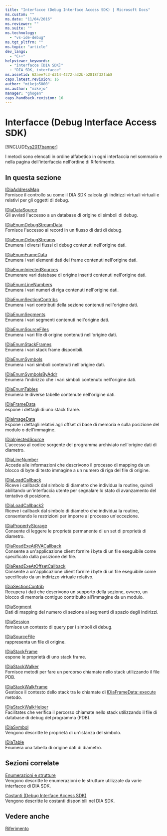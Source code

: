 ```yaml
---
title: "Interfacce (Debug Interface Access SDK) | Microsoft Docs"
ms.custom: ""
ms.date: "11/04/2016"
ms.reviewer: ""
ms.suite: ""
ms.technology: 
  - "vs-ide-debug"
ms.tgt_pltfrm: ""
ms.topic: "article"
dev_langs: 
  - "C++"
helpviewer_keywords: 
  - "interfacce [DIA SDK]"
  - "DIA SDK, interfacce"
ms.assetid: 62aee7c3-d314-4272-a32b-b2818f32fab8
caps.latest.revision: 16
author: "mikejo5000"
ms.author: "mikejo"
manager: "ghogen"
caps.handback.revision: 16
---
```

# Interfacce (Debug Interface Access SDK)
[!INCLUDE[vs2017banner](../../code-quality/includes/vs2017banner.md)]

I metodi sono elencati in ordine alfabetico in ogni interfaccia nel sommario e nella pagina dell'interfaccia nell'ordine di Riferimento.  
  
## In questa sezione  
 [IDiaAddressMap](../../debugger/debug-interface-access/idiaaddressmap.md)  
 Fornisce il controllo su come il DIA SDK calcola gli indirizzi virtuali virtuali e relativi per gli oggetti di debug.  
  
 [IDiaDataSource](../../debugger/debug-interface-access/idiadatasource.md)  
 Gli avviati l'accesso a un database di origine di simboli di debug.  
  
 [IDiaEnumDebugStreamData](../../debugger/debug-interface-access/idiaenumdebugstreamdata.md)  
 Fornisce l'accesso ai record in un flusso di dati di debug.  
  
 [IDiaEnumDebugStreams](../../debugger/debug-interface-access/idiaenumdebugstreams.md)  
 Enumera i diversi flussi di debug contenuti nell'origine dati.  
  
 [IDiaEnumFrameData](../../debugger/debug-interface-access/idiaenumframedata.md)  
 Enumera i vari elementi dati del frame contenuti nell'origine dati.  
  
 [IDiaEnumInjectedSources](../../debugger/debug-interface-access/idiaenuminjectedsources.md)  
 Enumerare vari database di origine inseriti contenuti nell'origine dati.  
  
 [IDiaEnumLineNumbers](../../debugger/debug-interface-access/idiaenumlinenumbers.md)  
 Enumera i vari numeri di riga contenuti nell'origine dati.  
  
 [IDiaEnumSectionContribs](../../debugger/debug-interface-access/idiaenumsectioncontribs.md)  
 Enumera i vari contributi della sezione contenuti nell'origine dati.  
  
 [IDiaEnumSegments](../../debugger/debug-interface-access/idiaenumsegments.md)  
 Enumera i vari segmenti contenuti nell'origine dati.  
  
 [IDiaEnumSourceFiles](../../debugger/debug-interface-access/idiaenumsourcefiles.md)  
 Enumera i vari file di origine contenuti nell'origine dati.  
  
 [IDiaEnumStackFrames](../../debugger/debug-interface-access/idiaenumstackframes.md)  
 Enumera i vari stack frame disponibili.  
  
 [IDiaEnumSymbols](../../debugger/debug-interface-access/idiaenumsymbols.md)  
 Enumera i vari simboli contenuti nell'origine dati.  
  
 [IDiaEnumSymbolsByAddr](../../debugger/debug-interface-access/idiaenumsymbolsbyaddr.md)  
 Enumera l'indirizzo che i vari simboli contenuto nell'origine dati.  
  
 [IDiaEnumTables](../../debugger/debug-interface-access/idiaenumtables.md)  
 Enumera le diverse tabelle contenute nell'origine dati.  
  
 [IDiaFrameData](../../debugger/debug-interface-access/idiaframedata.md)  
 espone i dettagli di uno stack frame.  
  
 [IDiaImageData](../../debugger/debug-interface-access/idiaimagedata.md)  
 Espone i dettagli relativi agli offset di base di memoria e sulla posizione del modulo o dell'immagine.  
  
 [IDiaInjectedSource](../../debugger/debug-interface-access/idiainjectedsource.md)  
 L'accesso al codice sorgente del programma archiviato nell'origine dati di diametro.  
  
 [IDiaLineNumber](../../debugger/debug-interface-access/idialinenumber.md)  
 Accede alle informazioni che descrivono il processo di mapping da un blocco di byte di testo immagine a un numero di riga del file di origine.  
  
 [IDiaLoadCallback](../../debugger/debug-interface-access/idialoadcallback.md)  
 Riceve i callback dal simbolo di diametro che individua la routine, quindi abilitando un'interfaccia utente per segnalare lo stato di avanzamento del tentativo di posizione.  
  
 [IDiaLoadCallback2](../../debugger/debug-interface-access/idialoadcallback2.md)  
 Riceve i callback dal simbolo di diametro che individua la routine, consentendo le restrizioni per imporre al processo un'eccezione.  
  
 [IDiaPropertyStorage](../../debugger/debug-interface-access/idiapropertystorage.md)  
 Consente di leggere le proprietà permanente di un set di proprietà di diametro.  
  
 [IDiaReadExeAtRVACallback](../../debugger/debug-interface-access/idiareadexeatrvacallback.md)  
 Consente a un'applicazione client fornire i byte di un file eseguibile come specificato dalla posizione del file.  
  
 [IDiaReadExeAtOffsetCallback](../../debugger/debug-interface-access/idiareadexeatoffsetcallback.md)  
 Consente a un'applicazione client fornire i byte di un file eseguibile come specificato da un indirizzo virtuale relativo.  
  
 [IDiaSectionContrib](../../debugger/debug-interface-access/idiasectioncontrib.md)  
 Recupera i dati che descrivono un supporto della sezione, ovvero, un blocco di memoria contiguo contribuito all'immagine da un modulo.  
  
 [IDiaSegment](../../debugger/debug-interface-access/idiasegment.md)  
 Dati di mapping del numero di sezione ai segmenti di spazio degli indirizzi.  
  
 [IDiaSession](../../debugger/debug-interface-access/idiasession.md)  
 fornisce un contesto di query per i simboli di debug.  
  
 [IDiaSourceFile](../../debugger/debug-interface-access/idiasourcefile.md)  
 rappresenta un file di origine.  
  
 [IDiaStackFrame](../../debugger/debug-interface-access/idiastackframe.md)  
 espone le proprietà di uno stack frame.  
  
 [IDiaStackWalker](../../debugger/debug-interface-access/idiastackwalker.md)  
 Fornisce metodi per fare un percorso chiamate nello stack utilizzando il file PDB.  
  
 [IDiaStackWalkFrame](../../debugger/debug-interface-access/idiastackwalkframe.md)  
 Gestisce il contesto dello stack tra le chiamate di [IDiaFrameData::execute](../../debugger/debug-interface-access/idiaframedata-execute.md) metodo.  
  
 [IDiaStackWalkHelper](../../debugger/debug-interface-access/idiastackwalkhelper.md)  
 Facilitates che verifica il percorso chiamate nello stack utilizzando il file di database di debug del programma \(PDB\).  
  
 [IDiaSymbol](../../debugger/debug-interface-access/idiasymbol.md)  
 Vengono descritte le proprietà di un'istanza del simbolo.  
  
 [IDiaTable](../../debugger/debug-interface-access/idiatable.md)  
 Enumera una tabella di origine dati di diametro.  
  
## Sezioni correlate  
 [Enumerazioni e strutture](../../debugger/debug-interface-access/enumerations-and-structures.md)  
 Vengono descritte le enumerazioni e le strutture utilizzate da varie interfacce di DIA SDK.  
  
 [Costanti \(Debug Interface Access SDK\)](../../debugger/debug-interface-access/constants-debug-interface-access-sdk.md)  
 Vengono descritte le costanti disponibili nel DIA SDK.  
  
## Vedere anche  
 [Riferimento](../../debugger/debug-interface-access/debug-interface-access-sdk-reference.md)